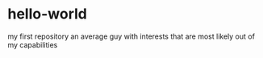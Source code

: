 # hello-world
my first repository
an average guy with interests that are most likely out of my capabilities
